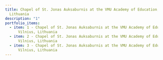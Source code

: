 ```yaml
---
title: Chapel of St. Jonas Auksaburnis at the VMU Academy of Education, Vilnius,
  Lithuania
description: "1"
portfolio_items:
  - item: 1 - Chapel of St. Jonas Auksaburnis at the VMU Academy of Education,
      Vilnius, Lithuania
  - item: 2 - Chapel of St. Jonas Auksaburnis at the VMU Academy of Education,
      Vilnius, Lithuania
  - item: 3 - Chapel of St. Jonas Auksaburnis at the VMU Academy of Education,
      Vilnius, Lithuania
---
```

